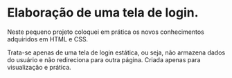 # Elaboração de uma tela de login.

<p>Neste pequeno projeto coloquei em prática os novos conhecimentos adquiridos em HTML e CSS.</p>    

<p>Trata-se apenas de uma tela de login estática, ou seja, não armazena dados do usuário e não redireciona para outra página. Criada apenas para visualização e prática.</p> 